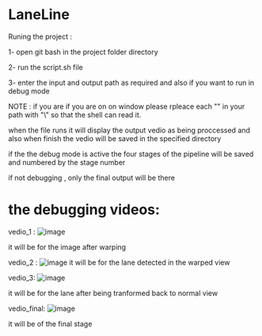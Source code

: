 # LaneLine













Runing the project :

1- open git bash in the project folder directory 


2- run the script.sh file


3- enter the input and output path as required and also if you want to run in debug mode

NOTE  : if you are if you are on on window please rpleace each "\" in your path with "\\" so that the shell can read it.


when the file runs it will display the output vedio as being proccessed  and also  when finish the vedio will be saved  in the specified directory

if the the debug mode is active the four stages of the pipeline will be saved and numbered by the stage number 

if not debugging , only the final output will be there





# the debugging videos:

vedio_1 : 
![image](https://user-images.githubusercontent.com/64699750/164257627-176e0916-c8d5-421d-8065-e1b79cd1607a.png)

it will be for the image after warping 


vedio_2 :
![image](https://user-images.githubusercontent.com/64699750/164257837-52dc3fef-5792-4b8c-99c3-c94b8263bb58.png)
it will be for the lane detected in the warped view


vedio_3:
![image](https://user-images.githubusercontent.com/64699750/164257999-263cfd37-9f2f-4214-9103-1c345f18ef41.png)

it will be for the lane after being tranformed back to normal view



vedio_final:
![image](https://user-images.githubusercontent.com/64699750/164258324-dafb9d82-611a-4e59-bd6b-e5f84ece335f.png)

it will be of the final stage 






